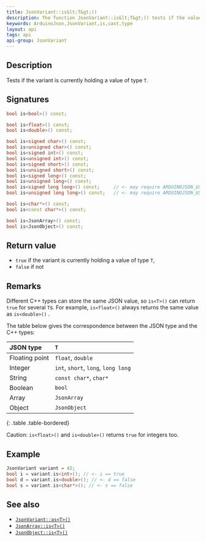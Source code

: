 ```yaml
---
title: JsonVariant::is&lt;T&gt;()
description: The function JsonVariant::is&lt;T&gt;() tests if the value has the type T.
keywords: ArduinoJson,JsonVariant,is,cast,type
layout: api
tags: api
api-group: JsonVariant
---
```


## Description

Tests if the variant is currently holding a value of type `T`.

## Signatures

```c++
bool is<bool>() const;

bool is<float>() const;
bool is<double>() const;

bool is<signed char>() const;
bool is<unsigned char>() const;
bool is<signed int>() const;
bool is<unsigned int>() const;
bool is<signed short>() const;
bool is<unsigned short>() const;
bool is<signed long>() const;
bool is<unsigned long>() const;
bool is<signed long long>() const;     // <- may require ARDUINOJSON_USE_LONG_LONG
bool is<unsigned long long>() const;   // <- may require ARDUINOJSON_USE_LONG_LONG

bool is<char*>() const;
bool is<const char*>() const;

bool is<JsonArray>() const;
bool is<JsonObject>() const;
```

## Return value

* `true` if the variant is currently holding a value of type `T`,
* `false` if not

## Remarks

Different C++ types can store the same JSON value, so `is<T>()` can return `true` for several `T`s. For example, `is<float>()` always returns the same value as `is<double>()` .

The table below gives the correspondence between the JSON type and the C++ types:

| JSON type      | `T`                                 |
|:---------------|:------------------------------------|
| Floating point | `float`, `double`                   |
| Integer        | `int`, `short`, `long`, `long long` |
| String         | `const char*`, `char*`              |
| Boolean        | `bool`                              |
| Array          | `JsonArray`                         |
| Object         | `JsonObject`                        |
{: .table .table-bordered}

Caution: `is<float>()` and `is<double>()` returns `true` for integers too.

## Example

```c++
JsonVariant variant = 42;
bool i = variant.is<int>(); // <- i == true
bool d = variant.is<double>(); // <- d == false
bool s = variant.is<char*>(); // <- s == false
```

## See also

* [`JsonVariant::as<T>()`]({{site.baseurl}}/api/jsonvariant/as/)
* [`JsonArray::is<T>()`]({{site.baseurl}}/api/jsonarray/is/)
* [`JsonObject::is<T>()`]({{site.baseurl}}/api/jsonobject/is/)
